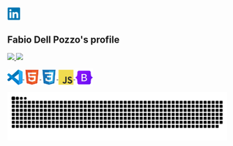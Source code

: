 <a href="https://www.linkedin.com/in/fabio-d-d-pozzo-991753271" target="_blank" >
  <img src="https://raw.githubusercontent.com/devicons/devicon/master/icons/linkedin/linkedin-original.svg" height="30" width="30">
</a> 

## Fabio Dell Pozzo's profile 

<div>
  <a href="https://github.com/fabiodellpozzo">
  <img height="209em" src="https://github-readme-stats.vercel.app/api?username=fabiodellpozzo&show_icons=true&theme=transparent&include_all_commits=true&count_private=true"/>
  <img height="209em" src="https://github-readme-stats.vercel.app/api/top-langs/?username=fabiodellpozzo&layout=donut&langs_count=6&theme=transparent"/>
</div>
  
<br>
  
<div style="display: inline_block">
 
  <img align="center" alt="VSCode" title="VSCode" height="35" width="35" src="https://raw.githubusercontent.com/devicons/devicon/master/icons/vscode/vscode-original.svg">
  <img align="center" alt="HTML5" title="HTML5" height="35" width="35" src="https://raw.githubusercontent.com/devicons/devicon/master/icons/html5/html5-original.svg">
  <img align="center" alt="CSS3" title="CSS3" height="35" width="35" src="https://raw.githubusercontent.com/devicons/devicon/master/icons/css3/css3-original.svg">
  <img align="center" alt="JS" title="JS" height="35" width="35" src="https://raw.githubusercontent.com/devicons/devicon/master/icons/javascript/javascript-original.svg">
  <img align="center" alt="Bootstrap" title="Bootstrap" height="40" width="40" src="https://raw.githubusercontent.com/devicons/devicon/master/icons/bootstrap/bootstrap-original.svg">
 
<!-- 
  <img align="center" alt="Js" height="50" width="50" src="https://raw.githubusercontent.com/devicons/devicon/master/icons/gimp/gimp-original.svg">
  <img align="center" alt="Js" height="60" width="60" src="https://raw.githubusercontent.com/devicons/devicon/master/icons/inkscape/inkscape-original.svg">
  <img align="center" alt="HTML" height="55" width="55" src="https://raw.githubusercontent.com/devicons/devicon/master/icons/vscode/vscode-original.svg">
  <img align="center" alt="HTML" height="60" width="60" src="https://raw.githubusercontent.com/devicons/devicon/master/icons/html5/html5-original.svg">
  <img align="center" alt="CSS" height="60" width="60" src="https://raw.githubusercontent.com/devicons/devicon/master/icons/css3/css3-original.svg">
  <img align="center" alt="Js" height="60" width="60" src="https://raw.githubusercontent.com/devicons/devicon/master/icons/javascript/javascript-original.svg">
  <img align="center" alt="Js" height="60" width="60" src="https://raw.githubusercontent.com/devicons/devicon/master/icons/typescript/typescript-original.svg">
  <img align="center" alt="Js" height="60" width="60" src="https://raw.githubusercontent.com/devicons/devicon/master/icons/jquery/jquery-original.svg">
  <img align="center" alt="Js" height="60" width="60" src="https://raw.githubusercontent.com/devicons/devicon/master/icons/nodejs/nodejs-original.svg">
  <img align="center" alt="Js" height="60" width="60" src="https://raw.githubusercontent.com/devicons/devicon/master/icons/react/react-original.svg">
  <img align="center" alt="Js" height="60" width="60" src="https://raw.githubusercontent.com/devicons/devicon/master/icons/php/php-original.svg">
  <img align="center" alt="Js" height="60" width="60" src="https://raw.githubusercontent.com/devicons/devicon/master/icons/mysql/mysql-original.svg">
  <img align="center" alt="Js" height="60" width="60" src="https://raw.githubusercontent.com/devicons/devicon/master/icons/postgresql/postgresql-original.svg">
  <img align="center" alt="Js" height="60" width="60" src="https://raw.githubusercontent.com/devicons/devicon/master/icons/androidstudio/androidstudio-original.svg">
  <img align="center" alt="Js" height="60" width="60" src="https://raw.githubusercontent.com/devicons/devicon/master/icons/kotlin/kotlin-original.svg">
  <img align="center" alt="Js" height="60" width="60" src="https://raw.githubusercontent.com/devicons/devicon/master/icons/firebase/firebase-plain.svg">
  <img align="center" alt="Js" height="60" width="60" src="https://raw.githubusercontent.com/devicons/devicon/master/icons/sqlite/sqlite-original.svg">
-->  
</div>

![Snake animation](https://github.com/fabiodellpozzo/fabiodellpozzo/blob/output/github-contribution-grid-snake.svg)


      
<!-- Stats 
   <img height="300em" src="https://github-readme-stats.vercel.app/api/top-langs/?username=fabiodellpozzo&layout=donut&langs_count=6&theme=transparent"/>

   <div>
     <img height="150em" src="https://github-readme-stats.vercel.app/api/top-langs/?username=fabiodellpozzo&layout=compact&langs_count=6&theme=transparent"/> 
   </div>

   <div>
     <img height="180em" src="https://github-readme-stats.vercel.app/api/top-langs/?username=fabiodellpozzo&layout=donut&langs_count=6&theme=transparent"/>
   </div>

   <div>
     <img height="180em" src="https://github-readme-stats.vercel.app/api/top-langs/?username=fabiodellpozzo&layout=pie&langs_count=6&theme=transparent"/>
   </div>
-->
